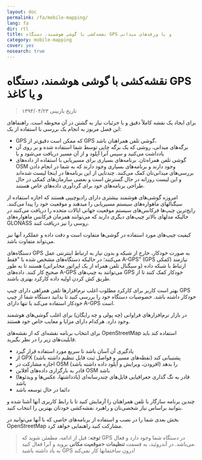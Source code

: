 ```yaml
---
layout: doc
permalink: /fa/mobile-mapping/
lang: fa
dir: rtl
title: نقشه‌کشی با گوشی هوشمند، دستگاه GPS و یا ورقه‌های میدانی
category: mobile-mapping
cover: yes
nosearch: true
---
```


نقشه‌کشی با گوشی هوشمند، دستگاه GPS و یا کاغذ
=============================

> تاریخ بازبینی ۱۳۹۴/۰۴/۲۳  

برای ایجاد یک نقشه کاملاً دقیق و با جزئیات نیاز به گشتن در آن محوطه است. راهنماهای این فصل مربوز به انجام یک بررسی با استفاده از یک:  

- GPS که ممکن است دقیق‌تر از GPS گوشی تلفن همراهتان باشد،  
- برگه‌های میدانی، روشی که یک برگه چاپی توسط شما استفاده شده و بر روی آن یادداشت می‌کنید و سپس آنرا آپلود و از آن مسیر دریافت می‌شود و یا  
- گوشی تلفن همراه‌تان. برنامه‌های بسیاری برای مسیریابی با استفاده از داده‌های OSM وجود دارند و برنامه‌های بسیاری وجود دارند که به شما در انجام دادن بررسی‌های میدانی‌تان کمک می‌کنند. چندتایی از این برنامه‌ها در اینجا لیست شده‌اند و این لیست روزانه در حال گسترش است و بعضی سازمان‌های کمکی در حال طراحی برنامه‌های خود برای گردآوری داده‌های خاص هستند.  

امروزه گوشی‌های هوشمند بیشتری دارای رادیوچیپی هستند که اجازه استفاده از سیگنالهای ماهواره‌های سیستم مسیریابی را میدهند و موقعیت خود را پیدا می‌کنند. رایج‌ترین چیپ‌ها فرکانس‌های سیستم موقعیت جهانی ایالات متحده را دریافت می‌کنند در حالیکه مدلهای بالاتر چیپ‌های دیگری دارند که می‌توانند همزمان فرکانس ماهواره‌های GLONASS روسی را نیز دریافت کنند.  

کیفیت چیپ‌های مورد استفاده در گوشی‌ها متفاوت است و دقت داده و عملکرد آنها نیز می‌تواند متفاوت باشد.  

دستگاه‌های GPS به صورت خودکار، خارج از شبکه و بدون نیاز به ارتباط اینترنتی عمل می‌کنند؛ در حالیکه دستگاه‌های مشخص شده با "فقط A-GPS" (GPS کمکی) نیازمند ارتباط با شبکه داده (و سیگنال تلفن همراه از یک اپراتور مخابراتی) هستند تا به طور صحیح کار کنند. داده‌های A-GPS می‌توانند به چیپ‌های GPS خودکار کمک کنند تا از طریق کش کردن اولیه داده کارکرد بهتری باشند.  

بهتر است کاربر برای کارکرد مطلوب اغلب نرم‌افزارها تلفن همراهی دارای چیپ GPS خودکار داشته باشد. خصوصیات دستگاه خود را بررسی کنید تا بدانید دستگاه شما از چیپ خودکار استفاده می‌کند یا تنها دارای A-GPS است.  

در بازار نرم‌افزارهای فراوانی (چه پولی و چه رایگان) برای اغلب گوشی‌های هوشمند وجود دارد. هرکدام دارای مزایا و معایب خاص خود هستند.  

برای انتخاب برنامه نقشه‌ای که از نقشه‌های OpenStreetMap استفاده کند باید قابلیت‌های زیر را در نظر بگیرید.  

- یادگیری آن آسان باشد تا سریع مورد استفاده قرار گیرد  
- از GPX پشتیبانی کند (نقطه‌های مسیر و فواصل ثبت قابل تنظیم داشته باشد)  
- اجازه مشارکت در OSM را بدهد (افزودن، ویرایش و آپلود داده داشته باشد)  
- قادر به بارگزاری داده‌های آفلاین OSM باشد  
- قادر به تگ گذاری جغرافیایی فایل‌های چندرسانه‌ای (یادداشتها، عکس‌ها و ویدئوها) باشد  
- دائما در حال توسعه باشد  

چندین برنامه سازگار با تلفن همراهتان را آزمایش کنید تا با رابط کاربری آنها آشنا شده و بتوانید براساس نیاز شخصی‌تان و راهبرد نقشه‌کشی خودتان بهترین را انتخاب کنید.

<!-- جای خالی زیرا نمایش جدولها فعلاً خیلی خوب نیست!

نرم‌افزارهای پیشنهادی برای گوشی‌های هوشمند و PDAها
-----------------------------------------------------

| Application      | Usage  | Android  | Blackberry | iOS     | Windows |
| ---------------- | :----: | :------: | :--------: | :-----: | :-----: |
| Geopaparazzi     | m      | O        |            |         |         |
| GPS Essentials   | m      | O        |            |         |         |
| MapZen           | m:p    | O        |            | O       |         |
| Open GPS Tracker | m      | O        |            |         |         |
| OruxMaps         | m      | O        |            |         |         |
| OSMAnd           | m:n:p  | O        | O          | D       |         |
| OSMTracker       | m      | O        |            |         | O       |
| Vespucci         | m:f    | O        |            |         |         |

O - پیشتیبانی می‌شود, D - درحال ساخت, m - نقشه‌کشی, n - مسیریاب, p - ویرایشگر POI, f - ویرایشگر کامل

 -->

بخش بعدی شما را در نصب و استفاده از برنامه‌های خاصی که با آنها می‌توانید در OpenStreetMap مشارکت کنید راهنمایی خواهد کرد.

> **توجه:** قبل از ادامه، مطمئن شوید که GPS در دستگاه شما وجود دارد و فعال می‌باشد. در آندروئید، به قسمت **تنظیمات \<موقعیت مکانی** بروید و آنرا فعال کنید.  
> به یاد داشته باشید GPS درون ساختمانها کار نمی‌کند!
